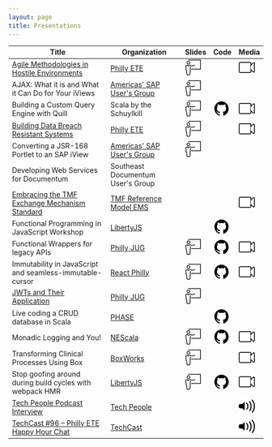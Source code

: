 ```yaml
---
layout: page
title: Presentations
---
```


| Title                                                               | Organization                              |  Slides                                                | Code                                            | Media                                               |
|---------------------------------------------------------------------| ------------------------------------------|--------------------------------------------------------|-------------------------------------------------|-----------------------------------------------------|
| [Agile Methodologies in Hostile Environments][abstract-hostile]     | [Philly ETE][org-phillyete]               | [![Slides][icon-slides]][slides-hostile]               |                                                 | [![Video][icon-video]][video-hostile]               |
| AJAX: What it is and What it Can Do for Your iViews                 | [Americas' SAP User's Group][org-asug]    | [![Slides][icon-slides]][slides-ajax-iviews]           |                                                 |                                                     |
| Building a Custom Query Engine with Quill                           | Scala by the Schuylkill                   | [![Slides][icon-slides]][slides-quill]                 | [![Code][icon-code]][repo-functional-datastore] | [![Video][icon-video]][video-quill]                 |
| [Building Data Breach Resistant Systems][abstract-data-breach]      | [Philly ETE][org-phillyete]               | [![Slides][icon-slides]][slides-data-breach]           |                                                 | [![Video][icon-video]][video-data-breach]           |
| Converting a JSR-168 Portlet to an SAP iView                        | [Americas' SAP User's Group][org-asug]    | [![Slides][icon-slides]][slides-jsr168-iviews]         |                                                 |                                                     |
| Developing Web Services for Documentum                              | Southeast Documentum User's Group         |                                                        |                                                 |                                                     |
| [Embracing the TMF Exchange Mechanism Standard][abstract-embracing] | [TMF Reference Model EMS][org-tmf-ems]    |                                                        |                                                 | [![Video][icon-video]][video-tmf-ems-panel]         |
| Functional Programming in JavaScript Workshop                       | [LibertyJS][org-libertyjs]                |                                                        | [![Code][icon-code]][repo-functional-js]        |                                                     |
| Functional Wrappers for legacy APIs                                 | [Philly JUG][org-phillyjug]               | [![Slides][icon-slides]][slides-functional-wrappers]   | [![Code][icon-code]][repo-functional-wrappers]  | [![Video][icon-video]][repo-functional-wrappers]    |
| Immutability in JavaScript and seamless-immutable-cursor            | [React Philly][org-react-philly]          | [![Slides][icon-slides]][slides-cursor]                | [![Code][icon-code]][repo-cursor]               | [![Video][icon-video]][video-cursor]                |
| [JWTs and Their Application][abstract-jwt]                          | [Philly JUG][org-phillyjug]               | [![Slides][icon-slides]][slides-jwt]                   |                                                 |                                                     |
| Live coding a CRUD database in Scala                                | [PHASE][org-phase]                        |                                                        | [![Code][icon-code]][repo-functional-datastore] |                                                     |
| Monadic Logging and You!                                            | [NEScala][org-nescala]                    | [![Slides][icon-slides]][slides-monadic-logging]       | [![Code][icon-code]][repo-monadic-logging]      | [![Video][icon-video]][video-monadic-logging]       |
| Transforming Clinical Processes Using Box                           | [BoxWorks][org-boxworks]                  | [![Slides][icon-slides]][slides-transforming-clinical] |                                                 | [![Video][icon-video]][video-transforming-clinical] |
| Stop goofing around during build cycles with webpack HMR            | [LibertyJS][org-libertyjs]                | [![Slides][icon-slides]][slides-webpack]               | [![Code][icon-code]][repo-webpack]              | [![Video][icon-video]][video-webpack]               |
| [Tech People Podcast Interview][podcast-tech-people]                | [Tech People][org-techpeople]             |                                                        |                                                 | [![Audio][icon-audio]][audio-techpeople-interview]  |
| [TechCast #96 – Philly ETE Happy Hour Chat][podcast-techcast]       | [TechCast][org-techcast]                  |                                                        |                                                 | [![Audio][icon-audio]][audio-techcast-interview]    |

[abstract-jwt]: https://www.meetup.com/PhillyJUG/events/236825899/
[abstract-data-breach]: https://2017.phillyemergingtech.com/session/building-data-breach-and-subpoena-resistant-applications/
[abstract-hostile]: http://2016.phillyemergingtech.com/session/delivering-agile-methodologies-and-emerging-technologies-in-hostile-environments/
[abstract-embracing]: https://tmfrefmodel.com/2018/12/12/free-webinar-wingspan/
[podcast-tech-people]: http://www.gistia.com/episode-12-martin-snyder/
[podcast-techcast]: https://chariotsolutions.com/podcast/techcast-96-philly-ete-happy-hour-chat/
[slides-data-breach]: /presentations/snyder_data_breach_resistant_systems.pdf
[slides-transforming-clinical]: /presentations/transforming_clinical_processes.pdf
[slides-jwt]: /presentations/jwts_and_their_application.pdf
[slides-quill]: /presentations/revealjs/quill.html
[slides-cursor]: /presentations/revealjs/seamless-immutable-cursor.html
[slides-webpack]: /presentations/revealjs/webpack-hmr.html
[slides-hostile]: /presentations/snyder_agile_in_hostile_environments.pdf
[slides-monadic-logging]: /presentations/revealjs/monadic-logging.html
[slides-functional-wrappers]: /presentations/revealjs/scala-jdbc.html
[slides-ajax-iviews]: /presentations/ajax_iviews.pdf
[slides-jsr168-iviews]: /presentations/jsr168_iviews.pdf
[org-phillyete]: http://phillyemergingtech.com/
[org-boxworks]: https://www.box.com/boxworks
[org-phillyjug]: https://www.meetup.com/PhillyJUG/
[org-react-philly]: https://www.meetup.com/React-Philly/
[org-libertyjs]: http://www.libertyjs.com/
[org-nescala]: http://www.nescala.org/
[org-phase]: https://www.meetup.com/scala-phase/
[org-asug]: https://www.asug.com/
[org-techpeople]: http://www.gistia.com/techpeople/
[org-techcast]: https://chariotsolutions.com/podcasts/show/techcast/
[org-tmf-ems]: https://tmfrefmodel.com/ems/
[video-data-breach]: https://www.youtube.com/watch?v=WEK203FC1y8
[video-transforming-clinical]: https://cloud.app.box.com/s/5hefu7oisqwha3okqs35ukub7nvg3ald
[video-quill]: https://www.youtube.com/watch?v=E5mtBTEgmLE
[video-cursor]: https://www.youtube.com/watch?v=wQy5vxzNdV0
[video-webpack]: https://www.youtube.com/watch?v=JVuzVjClP5g
[video-hostile]: https://www.youtube.com/watch?v=T0KJ9vlD5SA
[video-monadic-logging]: https://www.youtube.com/watch?v=t-YX55ZF4g0
[video-functional-wrappers]: https://player.vimeo.com/video/75591447
[video-tmf-ems-panel]: https://register.gotowebinar.com/register/8743798429008916226
[audio-techpeople-interview]: https://soundcloud.com/method-matters/tp012-delivering-agile-methodologies-and-emerging-technologies-in-a-hostile-environment
[audio-techcast-interview]: https://chariotsolutions.com/?powerpress_pinw=15743-podcast
[repo-functional-datastore]: https://github.com/MartinSnyder/scala-transactional-datastore
[repo-cursor]: https://github.com/MartinSnyder/seamless-immutable-cursor
[repo-webpack]: https://github.com/MartinSnyder/webpack-hmr-demo
[repo-monadic-logging]: https://github.com/MartinSnyder/monadic-logging
[repo-functional-wrappers]: https://github.com/MartinSnyder/scala-jdbc
[repo-functional-js]: https://github.com/MartinSnyder/libertyjs-functional-programming-in-js
[icon-audio]: /asset/icon/audio.png
[icon-code]: /asset/icon/github.png
[icon-slides]: /asset/icon/slides.png
[icon-video]: /asset/icon/video.png